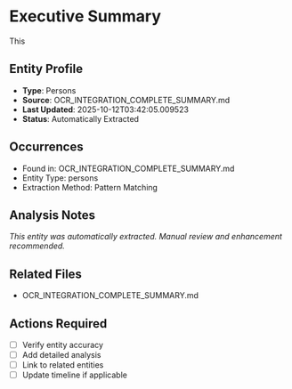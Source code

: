 # Executive Summary

This

## Entity Profile
- **Type**: Persons
- **Source**: OCR_INTEGRATION_COMPLETE_SUMMARY.md
- **Last Updated**: 2025-10-12T03:42:05.009523
- **Status**: Automatically Extracted

## Occurrences
- Found in: OCR_INTEGRATION_COMPLETE_SUMMARY.md
- Entity Type: persons
- Extraction Method: Pattern Matching

## Analysis Notes
*This entity was automatically extracted. Manual review and enhancement recommended.*

## Related Files
- OCR_INTEGRATION_COMPLETE_SUMMARY.md

## Actions Required
- [ ] Verify entity accuracy
- [ ] Add detailed analysis
- [ ] Link to related entities
- [ ] Update timeline if applicable
